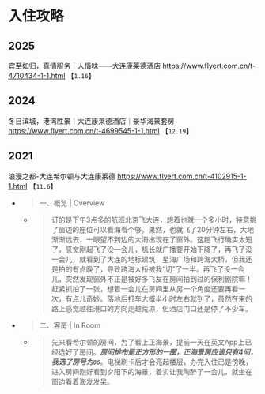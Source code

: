 
# 入住攻略

## 2025

宾至如归，真情服务｜人情味——大连康莱德酒店 https://www.flyert.com.cn/t-4710434-1-1.html  【`1.16`】

## 2024

冬日滨城，港湾胜景｜大连康莱德酒店｜豪华海景套房 https://www.flyert.com.cn/t-4699545-1-1.html  【`12.19`】

## 2021

浪漫之都-大连希尔顿与大连康莱德 https://www.flyert.com.cn/t-4102915-1-1.html  【`11.6`】
- > 一、概览 | Overview
  * > 订的是下午3点多的航班北京飞大连，想着也就一个多小时，特意挑了窗边的座位可以看海看个够。果然，也就飞了20分钟左右，大地渐渐远去，一眼望不到边的大海出现在了窗外。这趟飞行确实太短了，感觉刚起飞了没一会儿，机长就广播要开始下降了，再飞了没一会儿，就看到了大连的地标建筑，星海广场和跨海大桥，但我还是拍的有点晚了，导致跨海大桥被我“切”了一半。再飞了没一会儿，突然发现窗外不正是被好多飞友在房间拍到过的保利剧院嘛！赶紧抓拍了一张，想着一会儿在房间里从另一个角度还要再看一次，有点儿奇妙。落地后打车大概半小时左右就到了，虽然在来的路上感觉越往港口的方向走越荒凉，但酒店门口还是停了不少车。
- > 二、客房 |  In Room
  * > 先来看希尔顿的房间，为了看上正海景，提前一天在英文App上已经选好了房间。***房间排布是正方形的一圈，正海景房应该只有4间，我选了房号为`06`***。电梯刷卡后才会亮起楼层，办完入住已是傍晚，进入房间刚好看到夕阳下的海景，着实让我陶醉了一会儿，就坐在窗边看着海发发呆。
